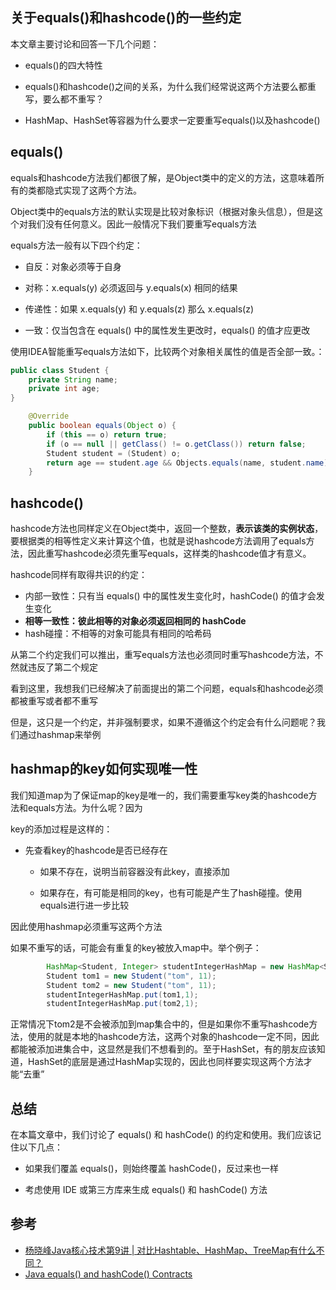 ## 关于equals()和hashcode()的一些约定


本文章主要讨论和回答一下几个问题：

- equals()的四大特性

- equals()和hashcode()之间的关系，为什么我们经常说这两个方法要么都重写，要么都不重写？

- HashMap、HashSet等容器为什么要求一定要重写equals()以及hashcode()

## equals()

equals和hashcode方法我们都很了解，是Object类中的定义的方法，这意味着所有的类都隐式实现了这两个方法。

Object类中的equals方法的默认实现是比较对象标识（根据对象头信息），但是这个对我们没有任何意义。因此一般情况下我们要重写equals方法

equals方法一般有以下四个约定：

- 自反：对象必须等于自身

- 对称：x.equals(y) 必须返回与 y.equals(x) 相同的结果

- 传递性：如果 x.equals(y) 和 y.equals(z) 那么 x.equals(z)

- 一致：仅当包含在 equals() 中的属性发生更改时，equals() 的值才应更改

使用IDEA智能重写equals方法如下，比较两个对象相关属性的值是否全部一致。：

```JAVA
public class Student {
    private String name;
    private int age;
}
```

```JAVA
    @Override
    public boolean equals(Object o) {
        if (this == o) return true;
        if (o == null || getClass() != o.getClass()) return false;
        Student student = (Student) o;
        return age == student.age && Objects.equals(name, student.name);
    }
```

## hashcode()

hashcode方法也同样定义在Object类中，返回一个整数，**表示该类的实例状态**，要根据类的相等性定义来计算这个值，也就是说hashcode方法调用了equals方法，因此重写hashcode必须先重写equals，这样类的hashcode值才有意义。

hashcode同样有取得共识的约定：

- 内部一致性：只有当 equals() 中的属性发生变化时，hashCode() 的值才会发生变化
- **相等一致性：彼此相等的对象必须返回相同的 hashCode**
- hash碰撞：不相等的对象可能具有相同的哈希码

从第二个约定我们可以推出，重写equals方法也必须同时重写hashcode方法，不然就违反了第二个规定

看到这里，我想我们已经解决了前面提出的第二个问题，equals和hashcode必须都被重写或者都不重写

但是，这只是一个约定，并非强制要求，如果不遵循这个约定会有什么问题呢？我们通过hashmap来举例

## hashmap的key如何实现唯一性

我们知道map为了保证map的key是唯一的，我们需要重写key类的hashcode方法和equals方法。为什么呢？因为

key的添加过程是这样的：

- 先查看key的hashcode是否已经存在

  - 如果不存在，说明当前容器没有此key，直接添加

  - 如果存在，有可能是相同的key，也有可能是产生了hash碰撞。使用equals进行进一步比较

因此使用hashmap必须重写这两个方法

如果不重写的话，可能会有重复的key被放入map中。举个例子：

```JAVA
        HashMap<Student, Integer> studentIntegerHashMap = new HashMap<Student, Integer>();
        Student tom1 = new Student("tom", 11);
        Student tom2 = new Student("tom", 11);
        studentIntegerHashMap.put(tom1,1);
        studentIntegerHashMap.put(tom2,1);
```

正常情况下tom2是不会被添加到map集合中的，但是如果你不重写hashcode方法，使用的就是本地的hashcode方法，这两个对象的hashcode一定不同，因此都能被添加进集合中，这显然是我们不想看到的。至于HashSet，有的朋友应该知道，HashSet的底层是通过HashMap实现的，因此也同样要实现这两个方法才能“去重”

## 总结

在本篇文章中，我们讨论了 equals() 和 hashCode() 的约定和使用。我们应该记住以下几点：

- 如果我们覆盖 equals()，则始终覆盖 hashCode()，反过来也一样

- 考虑使用 IDE 或第三方库来生成 equals() 和 hashCode() 方法

## 参考

- [杨晓峰Java核心技术第9讲 | 对比Hashtable、HashMap、TreeMap有什么不同？](https://time.geekbang.org/column/intro/100006701)
- [Java equals() and hashCode() Contracts](https://www.baeldung.com/java-equals-hashcode-contracts#)







